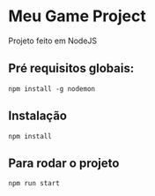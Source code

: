 # Meu Game Project
Projeto feito em NodeJS

## Pré requisitos globais:
`npm install -g nodemon`

## Instalação
`npm install`

## Para rodar o projeto
`npm run start`


